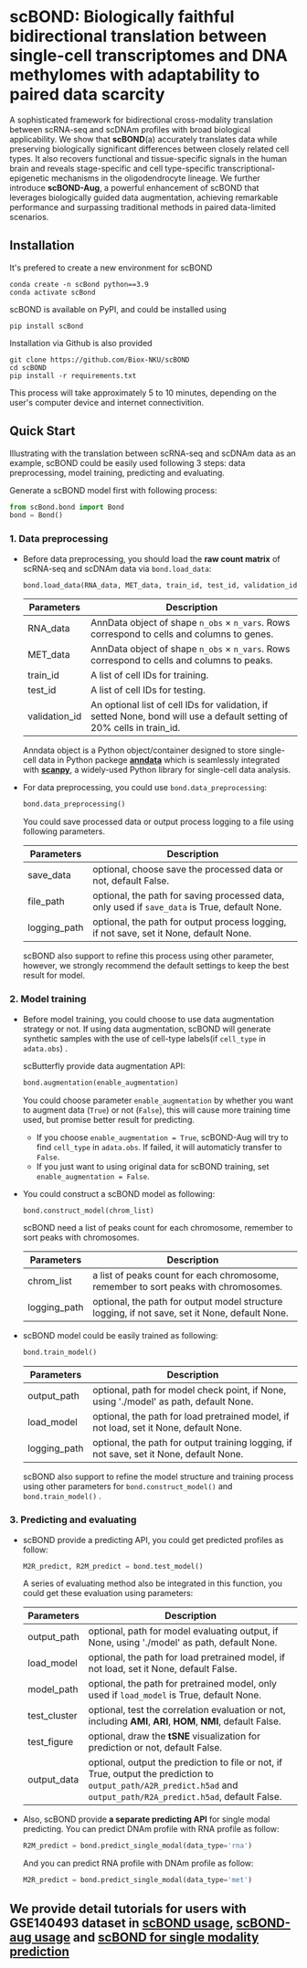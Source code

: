 # scBOND: Biologically faithful bidirectional translation between single-cell transcriptomes and DNA methylomes with adaptability to paired data scarcity 

A sophisticated framework for bidirectional cross-modality translation between scRNA-seq and scDNAm profiles with broad biological applicability. We show that **scBOND**(a) accurately translates data while preserving biologically significant differences between closely related cell types. It also recovers functional and tissue-specific signals in the human brain and reveals stage-specific and cell type-specific transcriptional-epigenetic mechanisms in the oligodendrocyte lineage. We further introduce **scBOND-Aug**, a powerful enhancement of scBOND that leverages biologically guided data augmentation, achieving remarkable performance and surpassing traditional methods in paired data-limited scenarios.


## Installation

It's prefered to create a new environment for scBOND

```
conda create -n scBond python==3.9
conda activate scBond
```

scBOND is available on PyPI, and could be installed using

```
pip install scBond
```

Installation via Github is also provided

```
git clone https://github.com/Biox-NKU/scBOND
cd scBOND
pip install -r requirements.txt
```

This process will take approximately 5 to 10 minutes, depending on the user's computer device and internet connectivition.

## Quick Start

Illustrating with the translation between  scRNA-seq and scDNAm data as an example, scBOND could be easily used following 3 steps: data preprocessing, model training, predicting and evaluating. 

Generate a scBOND model first with following process:

```python
from scBond.bond import Bond
bond = Bond()
```

### 1. Data preprocessing

* Before data preprocessing, you should load the **raw count matrix** of scRNA-seq and scDNAm data via `bond.load_data`:
  
  ```python
  bond.load_data(RNA_data, MET_data, train_id, test_id, validation_id)
  ```
  
  | Parameters    | Description                                                  |
  | ------------- | ------------------------------------------------------------ |
  | RNA_data      | AnnData object of shape `n_obs` × `n_vars`. Rows correspond to cells and columns to genes. |
  | MET_data      | AnnData object of shape `n_obs` × `n_vars`. Rows correspond to cells and columns to peaks. |
  | train_id      | A list of cell IDs for training.                             |
  | test_id       | A list of cell IDs for testing.                              |
  | validation_id | An optional list of cell IDs for validation, if setted None, bond will use a default setting of 20% cells in train_id. |
  
  Anndata object is a Python object/container designed to store single-cell data in Python packege [**anndata**](https://anndata.readthedocs.io/en/latest/) which is seamlessly integrated with [**scanpy**](https://scanpy.readthedocs.io/en/stable/), a widely-used Python library for single-cell data analysis.

* For data preprocessing, you could use `bond.data_preprocessing`:
  
  ```python
  bond.data_preprocessing()
  ```
  
  You could save processed data or output process logging to a file using following parameters.
  
  | Parameters   | Description                                                                                  |
  | ------------ | -------------------------------------------------------------------------------------------- |
  | save_data    | optional, choose save the processed data or not, default False.                              |
  | file_path    | optional, the path for saving processed data, only used if `save_data` is True, default None.  |
  | logging_path | optional, the path for output process logging, if not save, set it None, default None.       |

  scBOND also support to refine this process using other parameter, however, we strongly recommend the default settings to keep the best result for model.

### 2. Model training

* Before model training, you could choose to use data augmentation strategy or not. If using data augmentation, scBOND will generate synthetic samples with the use of cell-type labels(if `cell_type` in `adata.obs`) .

  scButterfly provide data augmentation API:
  
  ```python
  bond.augmentation(enable_augmentation)
  ```

  You could choose parameter `enable_augmentation` by whether you want to augment data (`True`) or not (`False`), this will cause more training time used, but promise better result for predicting. 
  
  * If you choose `enable_augmentation = True`, scBOND-Aug will try to find `cell_type` in `adata.obs`. If failed, it will automaticly transfer to `False`.
  * If you just want to using original data for scBOND training, set `enable_augmentation = False`.
  
* You could construct a scBOND model as following:
  
  ```python
  bond.construct_model(chrom_list)
  ```
  
  scBOND need a list of peaks count for each chromosome, remember to sort peaks with chromosomes.
  
  | Parameters   | Description                                                                                    |
  | ------------ | ---------------------------------------------------------------------------------------------- |
  | chrom_list   | a list of peaks count for each chromosome, remember to sort peaks with chromosomes.            |
  | logging_path | optional, the path for output model structure logging, if not save, set it None, default None. |
  
* scBOND model could be easily trained as following:
  
  ```python
  bond.train_model()
  ```

  | Parameters   | Description                                                                             |
  | ------------ | --------------------------------------------------------------------------------------- |
  | output_path  | optional, path for model check point, if None, using './model' as path, default None.   |
  | load_model   | optional, the path for load pretrained model, if not load, set it None, default None.   |
  | logging_path | optional, the path for output training logging, if not save, set it None, default None. |
  
  scBOND also support to refine the model structure and training process using other parameters for `bond.construct_model()` and `bond.train_model()` .

### 3. Predicting and evaluating

* scBOND provide a predicting API, you could get predicted profiles as follow:

  ```python
  M2R_predict, R2M_predict = bond.test_model()
  ```

  A series of evaluating method also be integrated in this function, you could get these evaluation using parameters:

  | Parameters    | Description                                                                                 |
  | ------------- | ------------------------------------------------------------------------------------------- |
  | output_path   | optional, path for model evaluating output, if None, using './model' as path, default None. |
  | load_model    | optional, the path for load pretrained model, if not load, set it None, default False.      |
  | model_path    | optional, the path for pretrained model, only used if `load_model` is True, default None.   |
  | test_cluster  | optional, test the correlation evaluation or not, including **AMI**, **ARI**, **HOM**, **NMI**, default False.|
  | test_figure   | optional, draw the **tSNE** visualization for prediction or not, default False.             |
  | output_data   | optional, output the prediction to file or not, if True, output the prediction to `output_path/A2R_predict.h5ad` and `output_path/R2A_predict.h5ad`, default False.                                          |

- Also, scBOND provide **a separate predicting API** for single modal predicting. You can predict DNAm profile with RNA profile as follow:

  ```python
  R2M_predict = bond.predict_single_modal(data_type='rna')
  ```

  And you can predict RNA profile with DNAm profile as follow:

  ```python
  M2R_predict = bond.predict_single_modal(data_type='met')
  ```

## We provide detail tutorials for users with GSE140493 dataset in  [scBOND usage](https://github.com/BioX-NKU/scBOND/blob/main/examples/scBOND_usage.ipynb), [scBOND-aug usage](https://github.com/BioX-NKU/scBOND/blob/main/examples/scBOND_aug_usage.ipynb) and  [scBOND for single modality prediction](https://github.com/BioX-NKU/scBOND/blob/main/examples/scBOND_for_single_modality.ipynb) 

